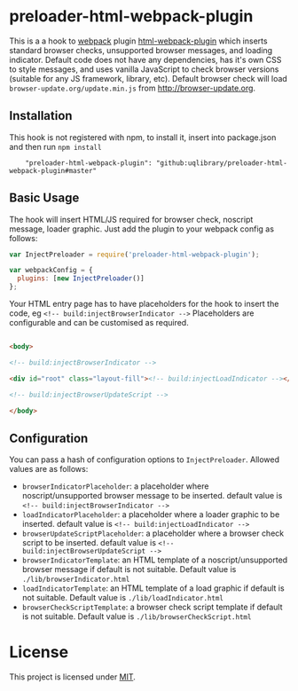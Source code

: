 # preloader-html-webpack-plugin
This is a a hook to [webpack](http://webpack.github.io/) plugin [html-webpack-plugin](https://github.com/jantimon/html-webpack-plugin) which inserts standard browser checks, unsupported browser messages, and loading indicator.
Default code does not have any dependencies, has it's own CSS to style messages, and uses vanilla JavaScript to check browser versions (suitable for any JS framework, library, etc).
Default browser check will load `browser-update.org/update.min.js` from http://browser-update.org.

Installation
------------
This hook is not registered with npm, to install it, insert into package.json and then run ```npm install```

```
    "preloader-html-webpack-plugin": "github:uqlibrary/preloader-html-webpack-plugin#master"
```

Basic Usage
-----------

The hook will insert HTML/JS required for browser check, noscript message, loader graphic. Just add the plugin to your webpack
config as follows:

```javascript
var InjectPreloader = require('preloader-html-webpack-plugin');

var webpackConfig = {
  plugins: [new InjectPreloader()]
};
```

Your HTML entry page has to have placeholders for the hook to insert the code, eg ```<!-- build:injectBrowserIndicator -->```
Placeholders are configurable and can be customised as required.


```html

<body>

<!-- build:injectBrowserIndicator -->

<div id="root" class="layout-fill"><!-- build:injectLoadIndicator --></div>

<!-- build:injectBrowserUpdateScript -->

</body>

```


Configuration
-------------

You can pass a hash of configuration options to `InjectPreloader`.
Allowed values are as follows:

- `browserIndicatorPlaceholder`: a placeholder where noscript/unsupported browser message to be inserted. default value is `<!-- build:injectBrowserIndicator -->` 
- `loadIndicatorPlaceholder`: a placeholder where a loader graphic to be inserted. default value is `<!-- build:injectLoadIndicator -->` 
- `browserUpdateScriptPlaceholder`: a placeholder where a browser check script to be inserted. default value is `<!-- build:injectBrowserUpdateScript -->`
- `browserIndicatorTemplate`: an HTML template of a noscript/unsupported browser message if default is not suitable. Default value is `./lib/browserIndicator.html` 
- `loadIndicatorTemplate`: an HTML template of a load graphic if default is not suitable. Default value is `./lib/loadIndicator.html` 
- `browserCheckScriptTemplate`: a browser check script template if default is not suitable. Default value is `./lib/browserCheckScript.html` 


# License

This project is licensed under [MIT](https://github.com/uqlibrary/preloader-html-webpack-plugin/blob/master/LICENSE).
